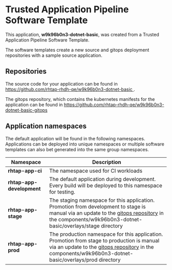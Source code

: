 # Trusted Application Pipeline Software Template

This application, **w9k96b0n3-dotnet-basic**, was created from a Trusted Application Pipeline Software Template.

The software templates create a new source and gitops deployment repositories with a sample source application. 

## Repositories

The source code for your application can be found in [https://github.com/rhtap-rhdh-qe/w9k96b0n3-dotnet-basic ](https://github.com/rhtap-rhdh-qe/w9k96b0n3-dotnet-basic ).
 
The gitops repository, which contains the kubernetes manifests for the application can be found in 
[https://github.com/rhtap-rhdh-qe/w9k96b0n3-dotnet-basic-gitops ](https://github.com/rhtap-rhdh-qe/w9k96b0n3-dotnet-basic-gitops ) 

## Application namespaces 

The default application will be found in the following namespaces. Applications can be deployed into unique namespaces or multiple software templates can also bet generated into the same group namespaces.  

|  Namespace   |  Description   |  
| -------- | -------- |
| **rhtap-app-ci** | The namespace used for CI workloads |
| **rhtap-app-development** | The default application during development. Every build will be deployed to this namespace for testing. |
| **rhtap-app-stage** | The staging namespace for this application. Promotion from development to stage is manual via an update to the [gitops repository](https://github.com/rhtap-rhdh-qe/w9k96b0n3-dotnet-basic-gitops ) in the components/w9k96b0n3-dotnet-basic/overlays/stage directory |
| **rhtap-app-prod** | The production namespace for this application. Promotion from stage to production is manual via an update to the [gitops repository](https://github.com/rhtap-rhdh-qe/w9k96b0n3-dotnet-basic-gitops ) in the components/w9k96b0n3-dotnet-basic/overlays/prod directory |
